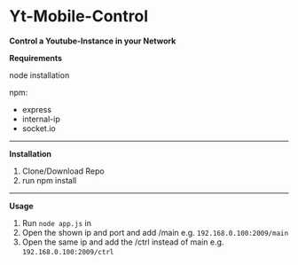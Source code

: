 # Yt-Mobile-Control

**Control a Youtube-Instance in your Network**


**Requirements**

node installation

npm:
 - express
 - internal-ip
 - socket.io

---

**Installation**
1. Clone/Download Repo
2. run npm install

---

**Usage**

1. Run ```node app.js``` in 
2. Open the shown ip and port and add /main
   e.g.	```192.168.0.100:2009/main```
3. Open the same ip and add the /ctrl instead of main
   e.g.	```192.168.0.100:2009/ctrl```

